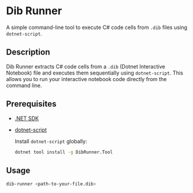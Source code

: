 # Dib Runner

A simple command-line tool to execute C# code cells from `.dib` files using `dotnet-script`.

## Description

Dib Runner extracts C# code cells from a `.dib` (Dotnet Interactive Notebook) file and executes them sequentially using `dotnet-script`. This allows you to run your interactive notebook code directly from the command line.

## Prerequisites

- [.NET SDK](https://dotnet.microsoft.com/download)
- [dotnet-script](https://github.com/dotnet-script/dotnet-script)

  Install `dotnet-script` globally:

  ```bash
  dotnet tool install -g DibRunner.Tool

## Usage
  ```bash
  dib-runner <path-to-your-file.dib>
